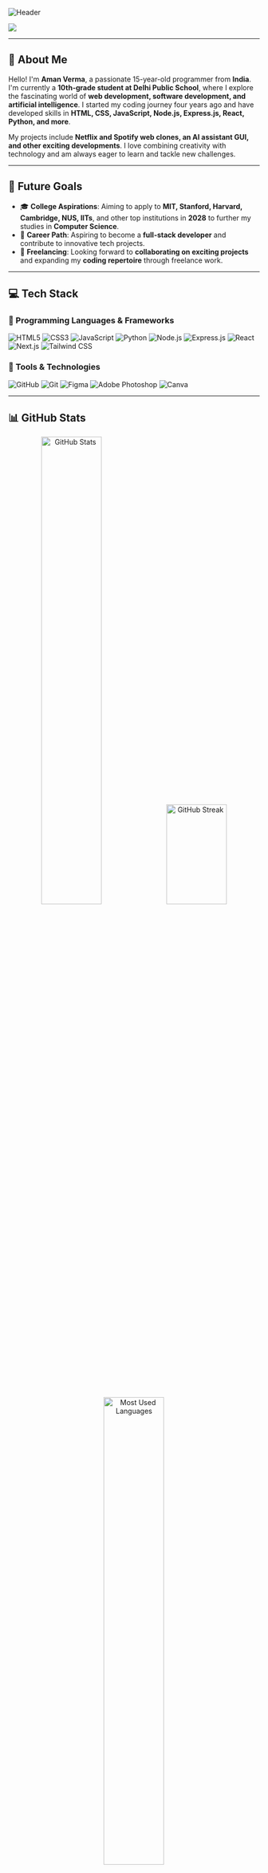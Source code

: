 <p align="center">

![Header](https://capsule-render.vercel.app/api?type=wave&color=gradient&height=300&section=header&text=Hey,%20I'm%20Aman%20Verma!%20🚀&fontSize=40&animation=fadeIn)

<img src="https://readme-typing-svg.herokuapp.com?font=Poppins&weight=600&size=25&duration=4000&pause=800&color=36BCF7&center=true&width=800&lines=Web+Developer+%7C+Software+Developer+%7C+Tech+Enthusiast;Passionate+about+coding+%26+AI;Building+cool+projects+one+line+at+a+time!" />

</p>

---

## 💫 About Me

Hello! I'm **Aman Verma**, a passionate 15-year-old programmer from **India**. I'm currently a **10th-grade student at Delhi Public School**, where I explore the fascinating world of **web development, software development, and artificial intelligence**. I started my coding journey four years ago and have developed skills in **HTML, CSS, JavaScript, Node.js, Express.js, React, Python, and more**. 

My projects include **Netflix and Spotify web clones, an AI assistant GUI, and other exciting developments**. I love combining creativity with technology and am always eager to learn and tackle new challenges.

---

## 🚀 Future Goals

- 🎓 **College Aspirations**: Aiming to apply to **MIT, Stanford, Harvard, Cambridge, NUS, IITs**, and other top institutions in **2028** to further my studies in **Computer Science**.
- 💼 **Career Path**: Aspiring to become a **full-stack developer** and contribute to innovative tech projects.
- 🌟 **Freelancing**: Looking forward to **collaborating on exciting projects** and expanding my **coding repertoire** through freelance work.

---

## 💻 Tech Stack

### 🔹 Programming Languages & Frameworks
![HTML5](https://img.shields.io/badge/-HTML5-E34F26?style=for-the-badge&logo=html5&logoColor=white)
![CSS3](https://img.shields.io/badge/-CSS3-1572B6?style=for-the-badge&logo=css3)
![JavaScript](https://img.shields.io/badge/-JavaScript-F7DF1E?style=for-the-badge&logo=javascript&logoColor=black)
![Python](https://img.shields.io/badge/-Python-3776AB?style=for-the-badge&logo=python&logoColor=white)
![Node.js](https://img.shields.io/badge/-Node.js-339933?style=for-the-badge&logo=node.js&logoColor=white)
![Express.js](https://img.shields.io/badge/-Express.js-000000?style=for-the-badge&logo=express&logoColor=white)
![React](https://img.shields.io/badge/-React-20232A?style=for-the-badge&logo=react&logoColor=61DAFB)
![Next.js](https://img.shields.io/badge/-Next.js-black?style=for-the-badge&logo=next.js&logoColor=white)
![Tailwind CSS](https://img.shields.io/badge/-Tailwind%20CSS-38B2AC?style=for-the-badge&logo=tailwind-css&logoColor=white)

### 🔧 Tools & Technologies
![GitHub](https://img.shields.io/badge/-GitHub-181717?style=for-the-badge&logo=github)
![Git](https://img.shields.io/badge/-Git-F05033?style=for-the-badge&logo=git&logoColor=white)
![Figma](https://img.shields.io/badge/-Figma-F24E1E?style=for-the-badge&logo=figma&logoColor=white)
![Adobe Photoshop](https://img.shields.io/badge/-Adobe%20Photoshop-31A8FF?style=for-the-badge&logo=adobe-photoshop&logoColor=white)
![Canva](https://img.shields.io/badge/-Canva-00C4CC?style=for-the-badge&logo=canva&logoColor=white)

---

## 📊 GitHub Stats

<p align="center">
  <img src="https://github-readme-stats.vercel.app/api?username=amanverma2009&theme=dark&hide_border=false&include_all_commits=false&count_private=false" width="49%" alt="GitHub Stats" />
  <img src="https://github-readme-streak-stats.herokuapp.com/?user=amanverma2009&theme=dark&hide_border=false" height="200px" width="49%" alt="GitHub Streak" />
</p>

<p align="center">
  <img src="https://github-readme-stats.vercel.app/api/top-langs/?username=amanverma2009&theme=dark&hide_border=false&include_all_commits=true&count_private=false&layout=compact" width="49%" alt="Most Used Languages" />
</p>

---

## 🌍 Let's Connect

<p align="center">
  <a href="https://www.linkedin.com/in/aman-verma-36452b269"><img src="https://img.shields.io/badge/LinkedIn-0A66C2?style=for-the-badge&logo=linkedin&logoColor=white" /></a>
  <a href="https://instagram.com/aman._.verma09"><img src="https://img.shields.io/badge/Instagram-E4405F?style=for-the-badge&logo=instagram&logoColor=white" /></a>
  <a href="https://github.com/amanverma2009"><img src="https://img.shields.io/badge/GitHub-181717?style=for-the-badge&logo=github&logoColor=white" /></a>
</p>

<p align="center">
  <img src="https://komarev.com/ghpvc/?username=amanverma2009&label=Profile%20Views&color=blue&style=flat" alt="Profile Views" />
</p>


  
---

<p align="center">
  <img src="https://capsule-render.vercel.app/api?type=wave&color=gradient&height=200&section=footer" />
</p>
